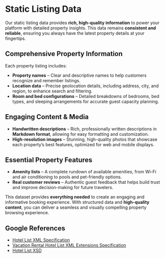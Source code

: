 # Static Listing Data

Our static listing data provides **rich, high-quality information** to power your platform with detailed property insights. This data remains **consistent and reliable**, ensuring you always have the latest property details at your fingertips.

## Comprehensive Property Information

Each property listing includes:  

- **Property names** – Clear and descriptive names to help customers recognize and remember listings.  
- **Location data** – Precise geolocation details, including address, city, and region, to enhance search and filtering.  
- **Room and bed configurations** – Detailed breakdowns of bedrooms, bed types, and sleeping arrangements for accurate guest capacity planning.  

## Engaging Content & Media

- **Handwritten descriptions** – Rich, professionally written descriptions in **Markdown format**, allowing for easy formatting and customization.  
- **High-resolution images** – Stunning, high-quality photos that showcase each property’s best features, optimized for web and mobile displays.  

## Essential Property Features

- **Amenity lists** – A complete rundown of available amenities, from Wi-Fi and air conditioning to pools and pet-friendly options.  
- **Real customer reviews** – Authentic guest feedback that helps build trust and improve decision-making for future travelers.  

This dataset provides **everything needed** to create an engaging and informative booking experience. With structured data and **high-quality content**, you can deliver a seamless and visually compelling property browsing experience.

## Google References

- [Hotel List XML Specification](https://developers.google.com/hotels/hotel-prices/dev-guide/hlf)
- [Vacation Rental Hotel List XML Extensions Specification](https://developers.google.com/hotels/vacation-rentals/dev-guide/vr-attributes)
- [Hotel List XSD](http://www.gstatic.com/localfeed/local_feed.xsd)

